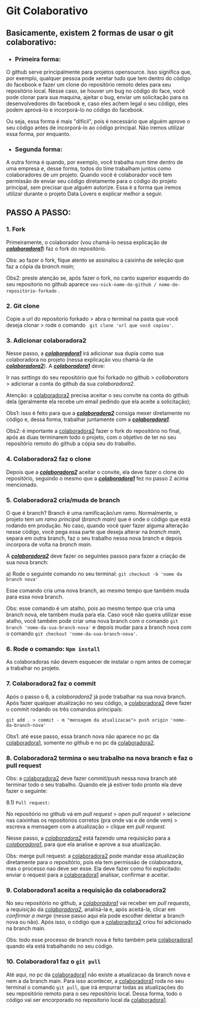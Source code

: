# Git Colaborativo

## Basicamente, existem 2 formas de usar o git colaborativo:

- ### Primeira forma:


O github serve principalmente para projetos opensource. Isso significa que, por exemplo, qualquer pessoa pode xeretar tudo que tem dentro do código do facebook e fazer um clone do repositório remoto deles para seu repositório local. Nesse caso, se houver um bug no código do face, você pode clonar para sua maquina, ajeitar o bug, enviar um solicitação para os desenvolvedores do facebook  e, caso eles achem legal o seu código, eles podem aprová-lo e incorporá-lo no código do facebook. 

Ou seja, essa forma é mais "difícil", pois é necessário que alguém aprove o seu código antes de incorporá-lo ao código principal. Não iremos utilizar essa forma, por enquanto.

- ### Segunda forma:


A outra forma é quando, por exemplo, você trabalha num time dentro de uma empresa e, desse forma, todos do time trabalham juntos como colaboradores de um projeto. Quando você é colaborador você tem permissão de enviar seu código diretamente para o código do projeto principal, sem precisar que alguém autorize. Essa é a forma que iremos utilizar durante o projeto Data Lovers e explicar melhor a seguir.

## PASSO A PASSO:

### 1. Fork

Primeiramente, o colaborador (vou chamá-lo nessa explicação de <u>***colaboradora1***</u>) faz o fork do repositório. 

Obs: ao fazer o fork, fique atento se assinalou a caixinha de seleção que faz a cópia da *branch main*;

Obs2: preste atenção se, após fazer o fork, no canto superior esquerdo do seu repositorio no github aparece `seu-nick-name-do-github / nome-do-repositório-forkado` .

### 2. Git clone  

Copie a url do repositorio forkado > abra o terminal na pasta que você deseja clonar > rode o comando ` git clone 'url que você copiou'`. 

### 3. Adicionar colaboradora2  

Nesse passo, a **<u>*colaboradora1*</u>** irá adicionar sua dupla como sua colaboradora no projeto (nessa explicação vou chamá-la de **<u>*colaboradora2*</u>**). A <u>***colaboradora1***</u> deve:

Ir nas *settings* do seu repositório que foi forkado no github  > *collaborators* > adicionar a conta do github da sua *colaboradora2*. 

Atenção: a <u>colaboradora2</u> precisa aceitar o seu convite na conta do github dela (geralmente ela recebe um email pedindo que ela aceite a solicitação); 

Obs1: isso é feito para que a **<u>*colaboradora2*</u>** consiga mexer diretamente no código e, dessa forma, trabalhar juntamente com a **<u>*colaboradora1*</u>**. 

Obs2: é importante a <u>colaboradora2</u>  fazer o fork do repositório no final, após as duas terminarem todo o projeto, com o objetivo de ter no seu repositório remoto do github a cópia seu do trabalho.

### 4. Colaboradora2 faz o clone

Depois que a <u>***colaboradora2***</u> aceitar o convite, ela deve fazer o clone do repositório, seguindo o mesmo que a **<u>*colaboradora1*</u>** fez no passo 2 acima mencionado.

### 5. Colaboradora2 cria/muda de branch

O que é branch? Branch é uma ramificação/um ramo. Normalmente, o projeto tem um *ramo principal* (*branch main)* que é onde o código que está rodando em produção. No caso, quando você quer fazer alguma alteração nesse código, você pega essa parte que deseja alterar na *branch main,* separa em outra branch, faz o seu trabalho nessa nova branch e depois incorpora de volta na *branch main*. 

A **<u>*colaboradora2*</u>** deve fazer os seguintes passos para fazer a criação de sua nova branch:

a) Rode o seguinte comando no seu terminal: `git checkout -b 'nome da branch nova'` 

Esse comando cria uma nova branch, ao mesmo tempo que também muda para essa nova branch. 

Obs: esse comando é um atalho, pois ao mesmo tempo que cria uma branch nova, ele também muda para ela. Caso você não queira utilizar esse atalho, você também pode criar uma nova branch com o comando `git branch 'nome-da-sua-branch-nova'` e depois mudar para a branch nova com o comando `git checkout 'nome-da-sua-branch-nova'`.

### 6. Rode o comando: `Npm install`

As colaboradoras não devem esquecer de instalar o npm antes de começar a trabalhar no projeto.

### 7. Colaboradora2 faz o commit

Após o passo o 6, a *colaboradora2* já pode trabalhar na sua nova branch. Após fazer qualquer atualização no seu código, a <u>colaboradora2</u> deve fazer o commit rodando os três comandos principais:

 `git add . > commit - m "mensagem da atualizacao"> push origin 'nome-da-branch-nova'`

Obs1: até esse passo, essa branch nova não aparece no pc da <u>colaboradora1</u>, somente no github e no pc da <u>colaboradora2</u>. 

### 8. Colaboradora2 termina o seu trabalho na nova branch e faz o pull request

Obs: a <u>colaboradora2</u> deve fazer commit/push nessa nova branch até terminar todo o seu trabalho. Quando ele já estiver todo pronto ela deve fazer o seguinte:

8.1) `Pull request:` 

No repositório no github vá em *pull request*  > *open pull request* >  selecione nas caixinhas os repositorios 			corretos (pra onde vai e de onde vem) > escreva a mensagem com a atualização > clique em *pull request.*

Nesse passo, a *<u>colaboradora2</u>* está fazendo uma requisição para a *<u>colaboradora1</u>*, para que ela analise e aprove a sua atualização.

Obs: merge pull request: a <u>colaboradora2</u> pode mandar essa atualização diretamente para o repositório, pois ela tem permissão de colaboradora, mas o processo nao deve ser esse. Ela deve fazer como foi explicitado: enviar o request para a <u>colaboradora1</u> analisar, confirmar e aceitar.

### 9. Colaboradora1 aceita a requisição da colaboradora2

No seu repositório no github, a <u>*colaboradora1*</u> vai receber em *pull requests*, a requisição da <u>*colaboradora2*</u>, analisá-la e, após aceitá-la, clicar em *confirmar a merge* (nesse passo aqui ela pode escolher deletar a branch nova ou não). Após isso, o código que a <u>colaboradora2</u> criou foi adicionado na branch main. 

Obs: todo esse processo de branch nova é feito também pela <u>colaboradora1</u> quando ela está trabalhando no seu código. 

### 10. Colaboradora1 faz o `git pull`

Até aqui, no pc da <u>colaboradora1</u> não existe a atualizacao da branch nova e nem a da branch main. Para isso acontecer, a <u>colaboradora1</u> roda no seu terminal o comando `git pull`, que irá empurrar todas as atualizações do seu repositório remoto para o seu repositório local. Dessa forma, todo o código vai ser encorporado no repositorio local da <u>colaboradora1</u>.

​

​